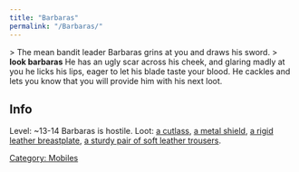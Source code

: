```yaml
---
title: "Barbaras"
permalink: "/Barbaras/"
---
```


\> The mean bandit leader Barbaras grins at you and draws his sword.
\> **look barbaras**
He has an ugly scar across his cheek, and glaring madly at you he licks
his
lips, eager to let his blade taste your blood. He cackles and lets you
know
that you will provide him with his next loot.

## Info

Level: ~13-14
Barbaras is hostile.
Loot: [a cutlass](a_cutlass "wikilink"), [a metal
shield](a_metal_shield "wikilink"), [a rigid leather
breastplate](a_rigid_leather_breastplate "wikilink"), [a sturdy pair of
soft leather
trousers](a_sturdy_pair_of_soft_leather_trousers "wikilink").

[Category: Mobiles](Category:_Mobiles "wikilink")